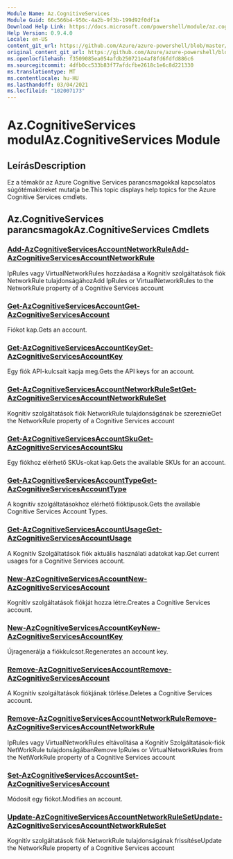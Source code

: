 ```yaml
---
Module Name: Az.CognitiveServices
Module Guid: 66c566b4-950c-4a2b-9f3b-199d92f0df1a
Download Help Link: https://docs.microsoft.com/powershell/module/az.cognitiveservices
Help Version: 0.9.4.0
Locale: en-US
content_git_url: https://github.com/Azure/azure-powershell/blob/master/src/CognitiveServices/CognitiveServices/help/Az.CognitiveServices.md
original_content_git_url: https://github.com/Azure/azure-powershell/blob/master/src/CognitiveServices/CognitiveServices/help/Az.CognitiveServices.md
ms.openlocfilehash: f3509085ea054afdb250721e4af8fd6fdfd886c6
ms.sourcegitcommit: 4dfb0cc533b83f77afdcfbe2618c1e6c8d221330
ms.translationtype: MT
ms.contentlocale: hu-HU
ms.lasthandoff: 03/04/2021
ms.locfileid: "102007173"
---
```

# <span data-ttu-id="2f8b6-101">Az.CognitiveServices modul</span><span class="sxs-lookup"><span data-stu-id="2f8b6-101">Az.CognitiveServices Module</span></span>
## <span data-ttu-id="2f8b6-102">Leírás</span><span class="sxs-lookup"><span data-stu-id="2f8b6-102">Description</span></span>
<span data-ttu-id="2f8b6-103">Ez a témakör az Azure Cognitive Services parancsmagokkal kapcsolatos súgótémaköreket mutatja be.</span><span class="sxs-lookup"><span data-stu-id="2f8b6-103">This topic displays help topics for the Azure Cognitive Services cmdlets.</span></span>

## <span data-ttu-id="2f8b6-104">Az.CognitiveServices parancsmagok</span><span class="sxs-lookup"><span data-stu-id="2f8b6-104">Az.CognitiveServices Cmdlets</span></span>
### [<span data-ttu-id="2f8b6-105">Add-AzCognitiveServicesAccountNetworkRule</span><span class="sxs-lookup"><span data-stu-id="2f8b6-105">Add-AzCognitiveServicesAccountNetworkRule</span></span>](Add-AzCognitiveServicesAccountNetworkRule.md)
<span data-ttu-id="2f8b6-106">IpRules vagy VirtualNetworkRules hozzáadása a Kognitív szolgáltatások fiók NetworkRule tulajdonságához</span><span class="sxs-lookup"><span data-stu-id="2f8b6-106">Add IpRules or VirtualNetworkRules to the NetworkRule property of a Cognitive Services account</span></span>

### [<span data-ttu-id="2f8b6-107">Get-AzCognitiveServicesAccount</span><span class="sxs-lookup"><span data-stu-id="2f8b6-107">Get-AzCognitiveServicesAccount</span></span>](Get-AzCognitiveServicesAccount.md)
<span data-ttu-id="2f8b6-108">Fiókot kap.</span><span class="sxs-lookup"><span data-stu-id="2f8b6-108">Gets an account.</span></span>

### [<span data-ttu-id="2f8b6-109">Get-AzCognitiveServicesAccountKey</span><span class="sxs-lookup"><span data-stu-id="2f8b6-109">Get-AzCognitiveServicesAccountKey</span></span>](Get-AzCognitiveServicesAccountKey.md)
<span data-ttu-id="2f8b6-110">Egy fiók API-kulcsait kapja meg.</span><span class="sxs-lookup"><span data-stu-id="2f8b6-110">Gets the API keys for an account.</span></span>

### [<span data-ttu-id="2f8b6-111">Get-AzCognitiveServicesAccountNetworkRuleSet</span><span class="sxs-lookup"><span data-stu-id="2f8b6-111">Get-AzCognitiveServicesAccountNetworkRuleSet</span></span>](Get-AzCognitiveServicesAccountNetworkRuleSet.md)
<span data-ttu-id="2f8b6-112">Kognitív szolgáltatások fiók NetworkRule tulajdonságának be szereznie</span><span class="sxs-lookup"><span data-stu-id="2f8b6-112">Get the NetworkRule property of a Cognitive Services account</span></span>

### [<span data-ttu-id="2f8b6-113">Get-AzCognitiveServicesAccountSku</span><span class="sxs-lookup"><span data-stu-id="2f8b6-113">Get-AzCognitiveServicesAccountSku</span></span>](Get-AzCognitiveServicesAccountSku.md)
<span data-ttu-id="2f8b6-114">Egy fiókhoz elérhető SKUs-okat kap.</span><span class="sxs-lookup"><span data-stu-id="2f8b6-114">Gets the available SKUs for an account.</span></span>

### [<span data-ttu-id="2f8b6-115">Get-AzCognitiveServicesAccountType</span><span class="sxs-lookup"><span data-stu-id="2f8b6-115">Get-AzCognitiveServicesAccountType</span></span>](Get-AzCognitiveServicesAccountType.md)
<span data-ttu-id="2f8b6-116">A kognitív szolgáltatásokhoz elérhető fióktípusok.</span><span class="sxs-lookup"><span data-stu-id="2f8b6-116">Gets the available Cognitive Services Account Types.</span></span>

### [<span data-ttu-id="2f8b6-117">Get-AzCognitiveServicesAccountUsage</span><span class="sxs-lookup"><span data-stu-id="2f8b6-117">Get-AzCognitiveServicesAccountUsage</span></span>](Get-AzCognitiveServicesAccountUsage.md)
<span data-ttu-id="2f8b6-118">A Kognitív Szolgáltatások fiók aktuális használati adatokat kap.</span><span class="sxs-lookup"><span data-stu-id="2f8b6-118">Get current usages for a Cognitive Services account.</span></span>

### [<span data-ttu-id="2f8b6-119">New-AzCognitiveServicesAccount</span><span class="sxs-lookup"><span data-stu-id="2f8b6-119">New-AzCognitiveServicesAccount</span></span>](New-AzCognitiveServicesAccount.md)
<span data-ttu-id="2f8b6-120">Kognitív szolgáltatások fiókját hozza létre.</span><span class="sxs-lookup"><span data-stu-id="2f8b6-120">Creates a Cognitive Services account.</span></span>

### [<span data-ttu-id="2f8b6-121">New-AzCognitiveServicesAccountKey</span><span class="sxs-lookup"><span data-stu-id="2f8b6-121">New-AzCognitiveServicesAccountKey</span></span>](New-AzCognitiveServicesAccountKey.md)
<span data-ttu-id="2f8b6-122">Újragenerálja a fiókkulcsot.</span><span class="sxs-lookup"><span data-stu-id="2f8b6-122">Regenerates an account key.</span></span>

### [<span data-ttu-id="2f8b6-123">Remove-AzCognitiveServicesAccount</span><span class="sxs-lookup"><span data-stu-id="2f8b6-123">Remove-AzCognitiveServicesAccount</span></span>](Remove-AzCognitiveServicesAccount.md)
<span data-ttu-id="2f8b6-124">A Kognitív szolgáltatások fiókjának törlése.</span><span class="sxs-lookup"><span data-stu-id="2f8b6-124">Deletes a Cognitive Services account.</span></span>

### [<span data-ttu-id="2f8b6-125">Remove-AzCognitiveServicesAccountNetworkRule</span><span class="sxs-lookup"><span data-stu-id="2f8b6-125">Remove-AzCognitiveServicesAccountNetworkRule</span></span>](Remove-AzCognitiveServicesAccountNetworkRule.md)
<span data-ttu-id="2f8b6-126">IpRules vagy VirtualNetworkRules eltávolítása a Kognitív Szolgáltatások-fiók NetWorkRule tulajdonságában</span><span class="sxs-lookup"><span data-stu-id="2f8b6-126">Remove IpRules or VirtualNetworkRules from the NetWorkRule property of a Cognitive Services account</span></span>

### [<span data-ttu-id="2f8b6-127">Set-AzCognitiveServicesAccount</span><span class="sxs-lookup"><span data-stu-id="2f8b6-127">Set-AzCognitiveServicesAccount</span></span>](Set-AzCognitiveServicesAccount.md)
<span data-ttu-id="2f8b6-128">Módosít egy fiókot.</span><span class="sxs-lookup"><span data-stu-id="2f8b6-128">Modifies an account.</span></span>

### [<span data-ttu-id="2f8b6-129">Update-AzCognitiveServicesAccountNetworkRuleSet</span><span class="sxs-lookup"><span data-stu-id="2f8b6-129">Update-AzCognitiveServicesAccountNetworkRuleSet</span></span>](Update-AzCognitiveServicesAccountNetworkRuleSet.md)
<span data-ttu-id="2f8b6-130">Kognitív szolgáltatások fiók NetworkRule tulajdonságának frissítése</span><span class="sxs-lookup"><span data-stu-id="2f8b6-130">Update the NetworkRule property of a Cognitive Services account</span></span>

